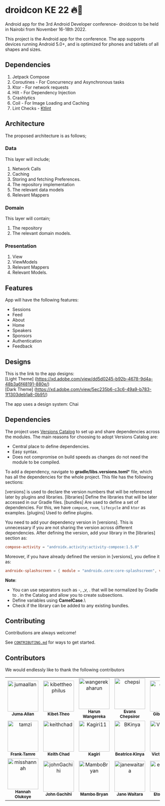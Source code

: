 # droidcon KE 22 🔥🔨

Android app for the 3rd Android Developer conference- droidcon to be held in Nairobi from November
16-18th 2022.

This project is the Android app for the conference. The app supports devices running Android 5.0+,
and is optimized for phones and tablets of all shapes and sizes.

## Dependencies

1. Jetpack Compose
2. Coroutines - For Concurrency and Asynchronous tasks
3. Ktor - For network requests
4. Hilt - For Dependency Injection
5. Crashlytics
6. Coil - For Image Loading and Caching
7. Lint Checks - [Ktlint](https://ktlint.github.io/)

## Architecture

The proposed architecture is as follows;

### Data

This layer will include;

1. Network Calls
2. Caching
3. Storing and fetching Preferences.
4. The repository implementation
5. The relevant data models
6. Relevant Mappers

### Domain

This layer will contain;

1. The repository
2. The relevant domain models.

### Presentation

1. View
2. ViewModels
3. Relevant Mappers
4. Relevant Models.

## Features

App will have the following features:

- Sessions
- Feed
- About
- Home
- Speakers
- Sponsors
- Authentication
- Feedback

## Designs

This is the link to the app designs:  
[Light Theme] (https://xd.adobe.com/view/dd5d0245-b92b-4678-9d4a-48b3a6f48191-880e/)  
[Dark Theme] (https://xd.adobe.com/view/5ec235b6-c3c6-49a9-b783-1f1303deb1a8-0b91/)

The app uses a design system: Chai 

## Dependencies
The project uses [Versions Catalog](https://docs.gradle.org/current/userguide/platforms.html#sub:version-catalog) to set up and share dependencies across the modules. The main reasons for choosing to adopt Versions Catalog are:
- Central place to define dependencies.
- Easy syntax.
- Does not compromise on build speeds as changes do not need the module to be compiled.

To add a dependency, navigate to **gradle/libs.versions.toml*** file, which has all the dependencies for the whole project. This file has the following sections:

[versions] is used to declare the version numbers that will be referenced later by plugins and libraries.
[libraries] Define the libraries that will be later accessed in our Gradle files.
[bundles] Are used to define a set of dependencies. For this, we have `compose`, `room`, `lifecycle` and `ktor` as examples.
[plugins] Used to define plugins.

You need to add your dependency version in [versions]. This is unnecessary if you are not sharing the version across different dependencies. After defining the version, add your library in the [libraries] section as:

```toml
compose-activity = "androidx.activity:activity-compose:1.5.0"
```

Moreover, if you have already defined the version in [versions], you define it as:

```toml
androidx-splashscreen = { module = "androidx.core:core-splashscreen", version.ref = "splash" }
```

**Note**:
- You can use separators such as -, _v, . that will be normalized by Gradle to . in the Catalog and allow you to create subsections.
- Define variables using **CamelCase**.\
- Check if the library can be added to any existing bundles.


## Contributing

Contributions are always welcome!

See [`CONTRIBUTING.md`](CONTRIBUTING.md) for ways to get started.

## Contributors

We would endlessly like to thank the following contributors

<!-- readme: contributors -start -->
<table>
<tr>
    <td align="center">
        <a href="https://github.com/jumaallan">
            <img src="https://avatars.githubusercontent.com/u/25085146?v=4" width="100;" alt="jumaallan"/>
            <br />
            <sub><b>Juma Allan</b></sub>
        </a>
    </td>
    <td align="center">
        <a href="https://github.com/kibettheophilus">
            <img src="https://avatars.githubusercontent.com/u/61080898?v=4" width="100;" alt="kibettheophilus"/>
            <br />
            <sub><b>Kibet Theo</b></sub>
        </a>
    </td>
    <td align="center">
        <a href="https://github.com/wangerekaharun">
            <img src="https://avatars.githubusercontent.com/u/15122455?v=4" width="100;" alt="wangerekaharun"/>
            <br />
            <sub><b>Harun Wangereka</b></sub>
        </a>
    </td>
    <td align="center">
        <a href="https://github.com/chepsi">
            <img src="https://avatars.githubusercontent.com/u/61404564?v=4" width="100;" alt="chepsi"/>
            <br />
            <sub><b>Evans Chepsiror</b></sub>
        </a>
    </td>
    <td align="center">
        <a href="https://github.com/gissilali">
            <img src="https://avatars.githubusercontent.com/u/13868653?v=4" width="100;" alt="gissilali"/>
            <br />
            <sub><b>Gibson Silali</b></sub>
        </a>
    </td>
    <td align="center">
        <a href="https://github.com/michaelbukachi">
            <img src="https://avatars.githubusercontent.com/u/10145850?v=4" width="100;" alt="michaelbukachi"/>
            <br />
            <sub><b>Michael Bukachi</b></sub>
        </a>
    </td></tr>
<tr>
    <td align="center">
        <a href="https://github.com/tamzi">
            <img src="https://avatars.githubusercontent.com/u/3008932?v=4" width="100;" alt="tamzi"/>
            <br />
            <sub><b>Frank Tamre</b></sub>
        </a>
    </td>
    <td align="center">
        <a href="https://github.com/keithchad">
            <img src="https://avatars.githubusercontent.com/u/63049827?v=4" width="100;" alt="keithchad"/>
            <br />
            <sub><b>Keith Chad</b></sub>
        </a>
    </td>
    <td align="center">
        <a href="https://github.com/Kagiri11">
            <img src="https://avatars.githubusercontent.com/u/59829833?v=4" width="100;" alt="Kagiri11"/>
            <br />
            <sub><b>Kagiri</b></sub>
        </a>
    </td>
    <td align="center">
        <a href="https://github.com/BKinya">
            <img src="https://avatars.githubusercontent.com/u/30239692?v=4" width="100;" alt="BKinya"/>
            <br />
            <sub><b>Beatrice Kinya</b></sub>
        </a>
    </td>
    <td align="center">
        <a href="https://github.com/VictorKabata">
            <img src="https://avatars.githubusercontent.com/u/39780120?v=4" width="100;" alt="VictorKabata"/>
            <br />
            <sub><b>Victor Kabata</b></sub>
        </a>
    </td>
    <td align="center">
        <a href="https://github.com/GibsonRuitiari">
            <img src="https://avatars.githubusercontent.com/u/88240355?v=4" width="100;" alt="GibsonRuitiari"/>
            <br />
            <sub><b>8BitsLives .❤️</b></sub>
        </a>
    </td></tr>
<tr>
    <td align="center">
        <a href="https://github.com/misshannah">
            <img src="https://avatars.githubusercontent.com/u/5990196?v=4" width="100;" alt="misshannah"/>
            <br />
            <sub><b>Hannah Olukoye</b></sub>
        </a>
    </td>
    <td align="center">
        <a href="https://github.com/johnGachihi">
            <img src="https://avatars.githubusercontent.com/u/25545884?v=4" width="100;" alt="johnGachihi"/>
            <br />
            <sub><b>John Gachihi</b></sub>
        </a>
    </td>
    <td align="center">
        <a href="https://github.com/MamboBryan">
            <img src="https://avatars.githubusercontent.com/u/40160345?v=4" width="100;" alt="MamboBryan"/>
            <br />
            <sub><b>Mambo Bryan</b></sub>
        </a>
    </td>
    <td align="center">
        <a href="https://github.com/janewaitara">
            <img src="https://avatars.githubusercontent.com/u/32500878?v=4" width="100;" alt="janewaitara"/>
            <br />
            <sub><b>Jane Waitara</b></sub>
        </a>
    </td>
    <td align="center">
        <a href="https://github.com/etonotieno">
            <img src="https://avatars.githubusercontent.com/u/25648109?v=4" width="100;" alt="etonotieno"/>
            <br />
            <sub><b>Eton Otieno</b></sub>
        </a>
    </td></tr>
</table>
<!-- readme: contributors -end -->
